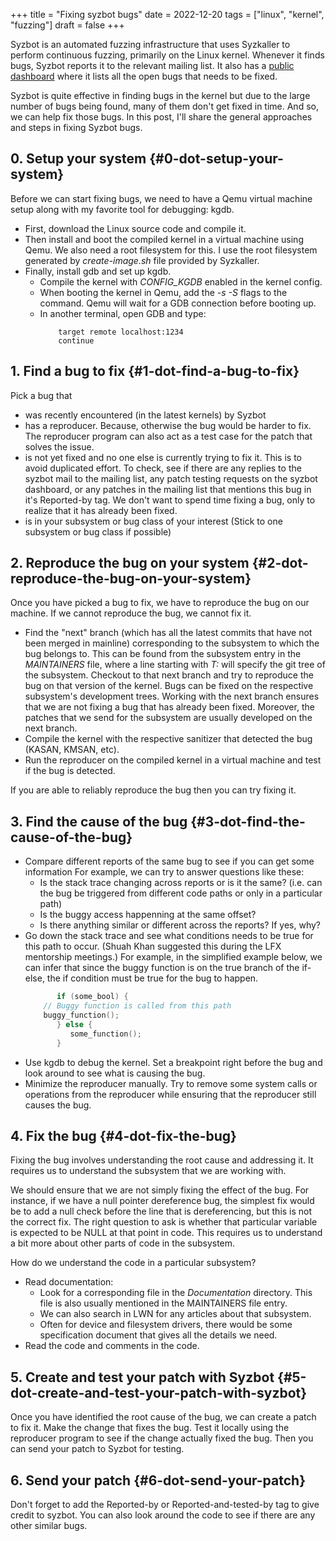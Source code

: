 +++
title = "Fixing syzbot bugs"
date = 2022-12-20
tags = ["linux", "kernel", "fuzzing"]
draft = false
+++

Syzbot is an automated fuzzing infrastructure that uses Syzkaller to perform continuous fuzzing, primarily on the Linux kernel.
Whenever it finds bugs, Syzbot reports it to the relevant mailing list.
It also has a [public dashboard](https://syzkaller.appspot.com/) where it lists all the open bugs that needs to be fixed.

Syzbot is quite effective in finding bugs in the kernel but due to the large number of bugs being found, many of them don't get fixed in time. And so, we can help fix those bugs.
In this post, I'll share the general approaches and steps in fixing Syzbot bugs.


## 0. Setup your system {#0-dot-setup-your-system}

Before we can start fixing bugs, we need to have a Qemu virtual machine setup along with my favorite tool for debugging: kgdb.

-   First, download the Linux source code and compile it.
-   Then install and boot the compiled kernel in a virtual machine using Qemu. We also need a root filesystem for this.
    I use the root filesystem generated by _create-image.sh_ file provided by Syzkaller.
-   Finally, install gdb and set up kgdb.
    -   Compile the kernel with _CONFIG_KGDB_ enabled in the kernel config.
    -   When booting the kernel in Qemu, add the _-s -S_ flags to the command.
        Qemu will wait for a GDB connection before booting up.
    -   In another terminal, open GDB and type:
        ```gdb
            target remote localhost:1234
            continue
        ```

## 1. Find a bug to fix {#1-dot-find-a-bug-to-fix}

Pick a bug that

-   was recently encountered (in the latest kernels) by Syzbot
-   has a reproducer. Because, otherwise the bug would be harder to fix.
    The reproducer program can also act as a test case for the patch that solves the issue.
-   is not yet fixed and no one else is currently trying to fix it. This is to avoid duplicated effort.
    To check, see if there are any replies to the syzbot mail to the mailing list, any
    patch testing requests on the syzbot dashboard, or any patches in the mailing list that
    mentions this bug in it's Reported-by tag. We don't want to spend time fixing a bug, only to realize that it has already been fixed.
-   is in your subsystem or bug class of your interest (Stick to one subsystem or bug class if possible)


## 2. Reproduce the bug on your system {#2-dot-reproduce-the-bug-on-your-system}

Once you have picked a bug to fix, we have to reproduce the bug on our machine.
If we cannot reproduce the bug, we cannot fix it.

-   Find the "next" branch (which has all the latest commits that have not been merged in mainline) corresponding to the subsystem
    to which the bug belongs to.
    This can be found from the subsystem entry in the _MAINTAINERS_ file, where a line starting with _T:_ will specify the git tree of the subsystem.
    Checkout to that next branch and try to reproduce the bug on that version of the kernel.
    Bugs can be fixed on the respective subsystem's development trees.
    Working with the next branch ensures that we are not fixing a bug that has already been fixed.
    Moreover, the patches that we send for the subsystem are usually developed on the next branch.
-   Compile the kernel with the respective sanitizer that detected the bug (KASAN, KMSAN, etc).
-   Run the reproducer on the compiled kernel in a virtual machine and test if the bug is detected.

If you are able to reliably reproduce the bug then you can try fixing it.


## 3. Find the cause of the bug {#3-dot-find-the-cause-of-the-bug}

-   Compare different reports of the same bug to see if you can get some information
    For example, we can try to answer questions like these:
    -   Is the stack trace changing across reports or is it the same?
        (i.e. can the bug be triggered from different code paths or only in a particular path)
    -   Is the buggy access happenning at the same offset?
    -   Is there anything similar or different across the reports? If yes, why?
-   Go down the stack trace and see what conditions needs to be true for this path to occur.
    (Shuah Khan suggested this during the LFX mentorship meetings.)
    For example, in the simplified example below, we can infer that since the buggy function is on
    the true branch of the if-else, the if condition must be true for the bug to happen.
    ```c
           if (some_bool) {
      	// Buggy function is called from this path
      	buggy_function();
           } else {
              some_function();
           }
    ```
-   Use kgdb to debug the kernel. Set a breakpoint right before the bug and look around to see what is causing the bug.
-   Minimize the reproducer manually. Try to remove some system calls or operations from the reproducer while ensuring that the reproducer still
    causes the bug.

## 4. Fix the bug {#4-dot-fix-the-bug}

Fixing the bug involves understanding the root cause and addressing it.
It requires us to understand the subsystem that we are working with.

We should ensure that we are not simply fixing the effect of the bug. For instance, if we have a null pointer dereference bug,
the simplest fix would be to add a null check before the line that is dereferencing, but this is not the correct fix.
The right question to ask is whether that particular variable is expected to be NULL at that point in code.
This requires us to understand a bit more about other parts of code in the subsystem.

How do we understand the code in a particular subsystem?

-   Read documentation:
    -   Look for a corresponding file in the _Documentation_ directory. This file is also usually mentioned in the MAINTAINERS file entry.
    -   We can also search in LWN for any articles about that subsystem.
    -   Often for device and filesystem drivers, there would be some specification document that gives all the details we need.
-   Read the code and comments in the code.


## 5. Create and test your patch with Syzbot {#5-dot-create-and-test-your-patch-with-syzbot}

Once you have identified the root cause of the bug, we can create a patch to fix it.
Make the change that fixes the bug. Test it locally using the reproducer program to see if the change actually fixed the bug.
Then you can send your patch to Syzbot for testing.


## 6. Send your patch {#6-dot-send-your-patch}

Don't forget to add the Reported-by or Reported-and-tested-by tag to give credit to syzbot.
You can also look around the code to see if there are any other similar bugs.
